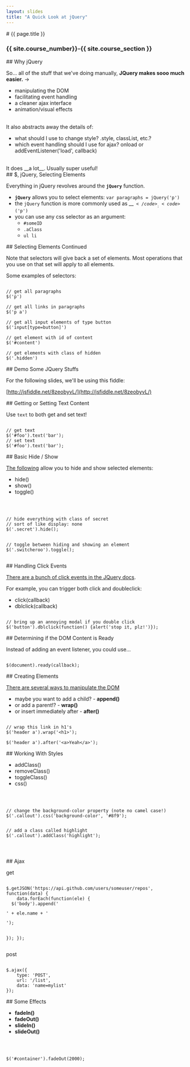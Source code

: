 ```yaml
---
layout: slides
title: "A Quick Look at jQuery"
---
```

<section markdown="block" class="intro-slide">
# {{ page.title }}

### {{ site.course_number}}-{{ site.course_section }}

<p><small></small></p>
</section>

<section markdown="block">
## Why jQuery


So... all of the stuff that we've doing manually, __JQuery makes sooo much easier.__ &rarr;

* manipulating the DOM
* facilitating event handling
* a cleaner ajax interface
* animation/visual effects

<br>
It also abstracts away the details of:

* what should I use to change style? .style, classList, etc.?
* which event handling should I use for ajax? onload or addEventListener('load', callback)

<br>
It does __a lot__. Usually super useful! 
</section>

<section markdown="block">
## $, jQuery, Selecting Elements

Everything in jQuery revolves around the __<code>jQuery</code>__ function.

* __<code>jQuery</code>__ allows you to select elements: <code>var paragraphs = jQuery('p')</code>
* the <code>jQuery</code> function is more commonly used as __<code>$</code>__: <code>$('p')</code>
* you can use any css selector as an argument:
	* <code>#someID</code>
	* <code>.aClass</code>
	* <code>ul li</code>
</section>

<section markdown="block">
## Selecting Elements Continued

Note that selectors will give back a set of elements. Most operations that you use on that set will apply to all elements.

Some examples of selectors:

<pre><code data-trim contenteditable>
// get all paragraphs
$('p')

// get all links in paragraphs
$('p a')

// get all input elements of type button
$('input[type=button]')

// get element with id of content
$('#content')

// get elements with class of hidden
$('.hidden')
</code></pre>
</section>

<section markdown="block">
## Demo Some JQuery Stuffs

For the following slides, we'll be using this fiddle:

[http://jsfiddle.net/8zeobyvL/](http://jsfiddle.net/8zeobyvL/)
</section>

<section markdown="block">
## Getting or Setting Text Content

Use <code>text</code> to both get and set text!
<pre><code data-trim contenteditable>
// get text
$('#foo').text('bar');
// set text
$('#foo').text('bar');
</code></pre>
</section>

<section markdown="block">
## Basic Hide / Show

[The following](http://api.jquery.com/category/effects/basics/) allow you to hide and show selected elements:

* hide()
* show()
* toggle()

<br>
<pre><code data-trim contenteditable>
// hide everything with class of secret
// sort of like display: none
$('.secret').hide();

// toggle between hiding and showing an element
$('.switcheroo').toggle();
</code></pre>
</section>

<section markdown="block">
## Handling Click Events

[There are a bunch of click events in the JQuery docs](http://api.jquery.com/category/events/mouse-events/).

For example, you can trigger both click and doubleclick:

* click(callback)
* dblclick(callback)

<pre><code data-trim contenteditable>
// bring up an annoying modal if you double click
$('button').dblclick(function() {alert('stop it, plz!')});
</code></pre>
</section>

<section markdown="block">
## Determining if the DOM Content is Ready

Instead of adding an event listener, you could use...

<pre><code data-trim contenteditable>
$(document).ready(callback);
</code></pre>

</section>

<section markdown="block">
## Creating Elements

[There are several ways to manipulate the DOM](http://api.jquery.com/category/manipulation/)

* maybe you want to add a child? - __append()__
* or add a parent!? - __wrap()__
* or insert immediately after - __after()__

<pre><code data-trim contenteditable>
// wrap this link in h1's
$('header a').wrap('&lt;h1&gt;');

$('header a').after('&lt;a&gt;Yeah&lt;/a&gt;');
</code></pre>

</section>

<section markdown="block">
## Working With Styles

* addClass()
* removeClass()
* toggleClass()
* css()

<br>
<pre><code data-trim contenteditable>
// change the background-color property (note no camel case!)
$('.callout').css('background-color', '#8f9');

// add a class called highlight
$('.callout').addClass('highlight');

</code></pre>
</section>	

<section markdown="block">
## Ajax

get

<pre><code data-trim contenteditable>
$.getJSON('https://api.github.com/users/someuser/repos', function(data) {
	data.forEach(function(ele) {
  $('body').append('<pre>' + ele.name + '</pre>');
  });
});
</code></pre>

post 

<pre><code data-trim contenteditable>
$.ajax({
	type: 'POST',
	url: '/list',
	data: 'name=mylist'
});
</code></pre>
</section>

<section markdown="block">
## Some Effects

* __fadeIn()__
* __fadeOut()__
* __slideIn()__
* __slideOut()__

<br>
<pre><code data-trim contenteditable>
$('#container').fadeOut(2000);
</code></pre>

</section>
